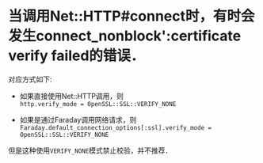 # 当调用Net::HTTP#connect时，有时会发生connect_nonblock':certificate verify failed的错误．

对应方式如下:

- 如果直接使用Net::HTTP调用，则  
  `http.verify_mode = OpenSSL::SSL::VERIFY_NONE`

- 如果是通过Faraday调用网络请求，则  
  `Faraday.default_connection_options[:ssl].verify_mode = OpenSSL::SSL::VERIFY_NONE`

但是这种使用`VERIFY_NONE`模式禁止校验，并不推荐．

  